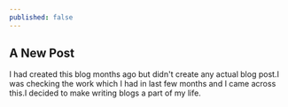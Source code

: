 ```yaml
---
published: false
---
```

## A New Post

I had created this blog months ago but didn't create any actual blog post.I was checking the work which I had in last few months and I came across this.I decided to make writing blogs a part of my life.